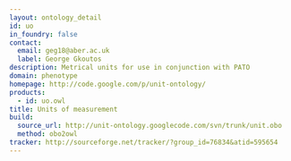 ```yaml
---
layout: ontology_detail
id: uo
in_foundry: false
contact: 
  email: geg18@aber.ac.uk
  label: George Gkoutos
description: Metrical units for use in conjunction with PATO
domain: phenotype
homepage: http://code.google.com/p/unit-ontology/
products: 
  - id: uo.owl
title: Units of measurement
build:
  source_url: http://unit-ontology.googlecode.com/svn/trunk/unit.obo
  method: obo2owl
tracker: http://sourceforge.net/tracker/?group_id=76834&atid=595654
---
```

